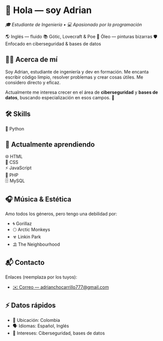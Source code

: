 
  
  <h1>👋 Hola — soy <strong>Adrian</strong></h1>
  <p><em>🎓 Estudiante de Ingeniería • 💻 Apasionado por la programación</em></p>

  <div class="tags">
    <span class="tag">🌎 Inglés — fluido</span>
    <span class="tag">📚 Gótic, Lovecraft & Poe</span>
    <span class="tag">🎨 Óleo — pinturas bizarras</span>
    <span class="tag">🛡️ Enfocado en ciberseguridad & bases de datos</span>
  </div>

  <div class="section">
    <h2>🙋‍♂️ Acerca de mí</h2>
    <p>Soy Adrian, estudiante de ingeniería y dev en formación. Me encanta escribir código limpio, resolver problemas y crear cosas útiles. Me considero directo y eficaz.</p>
    <p>Actualmente me interesa crecer en el área de <strong>ciberseguridad</strong> y <strong>bases de datos</strong>, buscando especialización en esos campos. 🚀</p>
  </div>

  <div class="section">
    <h2>🛠️ Skills</h2>
    <div class="skills">
      <div class="skill">🐍 Python</div>
    </div>
  </div>

  <div class="section">
    <h2>📖 Actualmente aprendiendo</h2>
    <div class="skills">
      <div class="skill">🌐 HTML</div>
      <div class="skill">🎨 CSS</div>
      <div class="skill">⚡ JavaScript</div>
      <div class="skill">🐘 PHP</div>
      <div class="skill">🗄️ MySQL</div>
    </div>
  </div>

  <div class="section">
    <h2>🎧 Música & Estética</h2>
    <p>Amo todos los géneros, pero tengo una debilidad por:</p>
    <ul>
      <li>🌀 Gorillaz</li>
      <li>🌕 Arctic Monkeys</li>
      <li>☣︎ Linkin Park</li>
      <li>⛱ The Neighbourhood</li>
    </ul>

  </div

  <div class="section">
    <h2>📬 Contacto</h2>
    <p>Enlaces (reemplaza por los tuyos):</p>
    <ul>
      <li><a href="adrianchocarrillo777@gmail.com">✉️ Correo — adrianchocarrillo777@gmail.com</a></li>
    </ul>
  </div>

  <div class="section">
    <h2>⚡ Datos rápidos</h2>
    <ul>
      <li>📍 Ubicación: Colombia</li>
      <li>🗣️ Idiomas: Español, Inglés</li>
      <li>🔐 Intereses: Ciberseguridad, bases de datos</li>
    </ul>
  </div>

</body>
</html>
